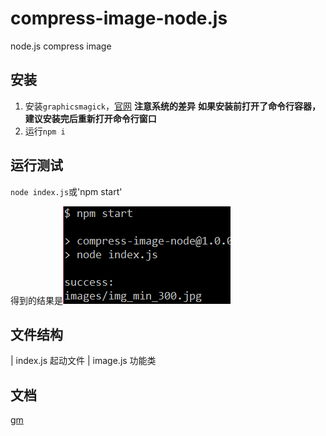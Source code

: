 # compress-image-node.js
node.js compress image 

## 安装
1. 安装`graphicsmagick`，[官网](http://www.graphicsmagick.org)
**注意系统的差异**
**如果安装前打开了命令行容器，建议安装完后重新打开命令行窗口**
2. 运行`npm i`

## 运行测试
`node index.js`或'npm start'

得到的结果是![image](./result.png)

## 文件结构
| index.js      起动文件
| image.js      功能类

## 文档
[gm](https://www.npmjs.com/package/gm)
